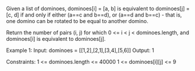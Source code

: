 Given a list of dominoes, dominoes[i] = [a, b] is equivalent to dominoes[j] = [c, d] if and only if either (a==c and b==d), or (a==d and b==c) - that is, one domino can be rotated to be equal to another domino.

Return the number of pairs (i, j) for which 0 <= i < j < dominoes.length, and dominoes[i] is equivalent to dominoes[j].

Example 1:
Input: dominoes = [[1,2],[2,1],[3,4],[5,6]]
Output: 1

Constraints:
1 <= dominoes.length <= 40000
1 <= dominoes[i][j] <= 9